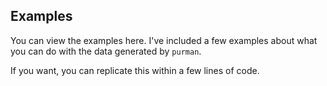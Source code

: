 ## Examples

You can view the examples here. I've included a few examples
about what you can do with the data generated by `purman`.

If you want, you can replicate this within a few lines of code.
